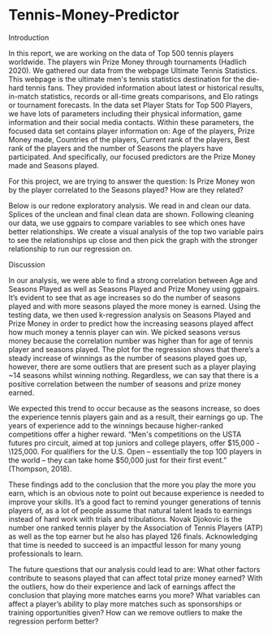 # Tennis-Money-Predictor
Introduction

In this report, we are working on the data of Top 500 tennis players worldwide. The players win Prize Money through tournaments (Hadlich 2020). We gathered our data from the webpage Ultimate Tennis Statistics. This webpage is the ultimate men's tennis statistics destination for the die-hard tennis fans. They provided information about latest or historical results, in-match statistics, records or all-time greats comparisons, and Elo ratings or tournament forecasts. In the data set Player Stats for Top 500 Players, we have lots of parameters including their physical information, game information and their social media contacts. Within these parameters, the focused data set contains player information on: Age of the players, Prize Money made, Countries of the players, Current rank of the players, Best rank of the players and the number of Seasons the players have participated. And specifically, our focused predictors are the Prize Money made and Seasons played.

For this project, we are trying to answer the question: Is Prize Money won by the player correlated to the Seasons played? How are they related?

Below is our redone exploratory analysis. We read in and clean our data. Splices of the unclean and final clean data are shown. Following cleaning our data, we use ggpairs to compare variables to see which ones have better relationships. We create a visual analysis of the top two variable pairs to see the relationships up close and then pick the graph with the stronger relationship to run our regression on.

Discussion

In our analysis, we were able to find a strong correlation between Age and Seasons Played as well as Seasons Played and Prize Money using ggpairs. It’s evident to see that as age increases so do the number of seasons played and with more seasons played the more money is earned. Using the testing data, we then used k-regression analysis on Seasons Played and Prize Money in order to predict how the increasing seasons played affect how much money a tennis player can win. We picked seasons versus money because the correlation number was higher than for age of tennis player and seasons played. The plot for the regression shows that there’s a steady increase of winnings as the number of seasons played goes up, however, there are some outliers that are present such as a player playing ~14 seasons whilst winning nothing. Regardless, we can say that there is a positive correlation between the number of seasons and prize money earned.

We expected this trend to occur because as the seasons increase, so does the experience tennis players gain and as a result, their earnings go up. The years of experience add to the winnings because higher-ranked competitions offer a higher reward. “Men's competitions on the USTA futures pro circuit, aimed at top juniors and college players, offer $15,000 - \125,000. For qualifiers for the U.S. Open – essentially the top 100 players in the world – they can take home $50,000 just for their first event.” (Thompson, 2018).

These findings add to the conclusion that the more you play the more you earn, which is an obvious note to point out because experience is needed to improve your skills. It’s a good fact to remind younger generations of tennis players of, as a lot of people assume that natural talent leads to earnings instead of hard work with trials and tribulations. Novak Djokovic is the number one ranked tennis player by the Association of Tennis Players (ATP) as well as the top earner but he also has played 126 finals. Acknowledging that time is needed to succeed is an impactful lesson for many young professionals to learn.

The future questions that our analysis could lead to are: What other factors contribute to seasons played that can affect total prize money earned? With the outliers, how do their experience and lack of earnings affect the conclusion that playing more matches earns you more? What variables can affect a player’s ability to play more matches such as sponsorships or training opportunities given? How can we remove outliers to make the regression perform better?
